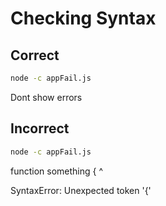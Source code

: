 
# Checking Syntax

## Correct 

```bash
node -c appFail.js
```

Dont show errors


## Incorrect 

```bash
node -c appFail.js
```

function something {
                   ^

SyntaxError: Unexpected token '{'
